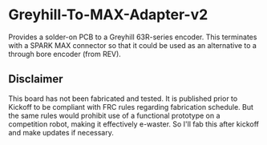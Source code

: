 # Greyhill-To-MAX-Adapter-v2

Provides a solder-on PCB to a Greyhill 63R-series encoder. This terminates
with a SPARK MAX connector so that it could be used as an alternative to
a through bore encoder (from REV).

## Disclaimer

This board has not been fabricated and tested. It is published prior to
Kickoff to be compliant with FRC rules regarding fabrication schedule. But
the same rules would prohibit use of a functional prototype on a competition
robot, making it effectively e-waster. So I'll fab this after kickoff and
make updates if necessary.

